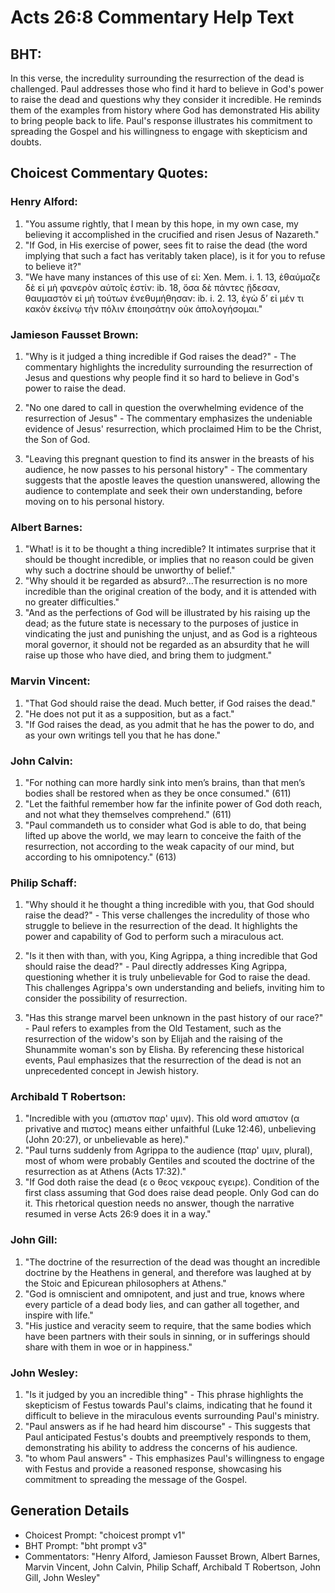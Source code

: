 # Acts 26:8 Commentary Help Text

## BHT:
In this verse, the incredulity surrounding the resurrection of the dead is challenged. Paul addresses those who find it hard to believe in God's power to raise the dead and questions why they consider it incredible. He reminds them of the examples from history where God has demonstrated His ability to bring people back to life. Paul's response illustrates his commitment to spreading the Gospel and his willingness to engage with skepticism and doubts.

## Choicest Commentary Quotes:
### Henry Alford:
1. "You assume rightly, that I mean by this hope, in my own case, my believing it accomplished in the crucified and risen Jesus of Nazareth."
2. "If God, in His exercise of power, sees fit to raise the dead (the word implying that such a fact has veritably taken place), is it for you to refuse to believe it?"
3. "We have many instances of this use of εἰ: Xen. Mem. i. 1. 13, ἐθαύμαζε δὲ εἰ μὴ φανερὸν αὐτοῖς ἐστίν: ib. 18, ὅσα δὲ πάντες ᾔδεσαν, θαυμαστὸν εἰ μὴ τούτων ἐνεθυμήθησαν: ib. i. 2. 13, ἐγὼ δʼ εἰ μέν τι κακὸν ἐκείνῳ τὴν πόλιν ἐποιησάτην οὐκ ἀπολογήσομαι."

### Jamieson Fausset Brown:
1. "Why is it judged a thing incredible if God raises the dead?" - The commentary highlights the incredulity surrounding the resurrection of Jesus and questions why people find it so hard to believe in God's power to raise the dead.

2. "No one dared to call in question the overwhelming evidence of the resurrection of Jesus" - The commentary emphasizes the undeniable evidence of Jesus' resurrection, which proclaimed Him to be the Christ, the Son of God.

3. "Leaving this pregnant question to find its answer in the breasts of his audience, he now passes to his personal history" - The commentary suggests that the apostle leaves the question unanswered, allowing the audience to contemplate and seek their own understanding, before moving on to his personal history.

### Albert Barnes:
1. "What! is it to be thought a thing incredible? It intimates surprise that it should be thought incredible, or implies that no reason could be given why such a doctrine should be unworthy of belief."
2. "Why should it be regarded as absurd?...The resurrection is no more incredible than the original creation of the body, and it is attended with no greater difficulties."
3. "And as the perfections of God will be illustrated by his raising up the dead; as the future state is necessary to the purposes of justice in vindicating the just and punishing the unjust, and as God is a righteous moral governor, it should not be regarded as an absurdity that he will raise up those who have died, and bring them to judgment."

### Marvin Vincent:
1. "That God should raise the dead. Much better, if God raises the dead." 
2. "He does not put it as a supposition, but as a fact." 
3. "If God raises the dead, as you admit that he has the power to do, and as your own writings tell you that he has done."

### John Calvin:
1. "For nothing can more hardly sink into men’s brains, than that men’s bodies shall be restored when as they be once consumed." (611)
2. "Let the faithful remember how far the infinite power of God doth reach, and not what they themselves comprehend." (611)
3. "Paul commandeth us to consider what God is able to do, that being lifted up above the world, we may learn to conceive the faith of the resurrection, not according to the weak capacity of our mind, but according to his omnipotency." (613)

### Philip Schaff:
1. "Why should it he thought a thing incredible with you, that God should raise the dead?" - This verse challenges the incredulity of those who struggle to believe in the resurrection of the dead. It highlights the power and capability of God to perform such a miraculous act.

2. "Is it then with than, with you, King Agrippa, a thing incredible that God should raise the dead?" - Paul directly addresses King Agrippa, questioning whether it is truly unbelievable for God to raise the dead. This challenges Agrippa's own understanding and beliefs, inviting him to consider the possibility of resurrection.

3. "Has this strange marvel been unknown in the past history of our race?" - Paul refers to examples from the Old Testament, such as the resurrection of the widow's son by Elijah and the raising of the Shunammite woman's son by Elisha. By referencing these historical events, Paul emphasizes that the resurrection of the dead is not an unprecedented concept in Jewish history.

### Archibald T Robertson:
1. "Incredible with you (απιστον παρ' υμιν). This old word απιστον (α privative and πιστος) means either unfaithful (Luke 12:46), unbelieving (John 20:27), or unbelievable as here)." 
2. "Paul turns suddenly from Agrippa to the audience (παρ' υμιν, plural), most of whom were probably Gentiles and scouted the doctrine of the resurrection as at Athens (Acts 17:32)." 
3. "If God doth raise the dead (ε ο θεος νεκρους εγειρε). Condition of the first class assuming that God does raise dead people. Only God can do it. This rhetorical question needs no answer, though the narrative resumed in verse Acts 26:9 does it in a way."

### John Gill:
1. "The doctrine of the resurrection of the dead was thought an incredible doctrine by the Heathens in general, and therefore was laughed at by the Stoic and Epicurean philosophers at Athens."
2. "God is omniscient and omnipotent, and just and true, knows where every particle of a dead body lies, and can gather all together, and inspire with life."
3. "His justice and veracity seem to require, that the same bodies which have been partners with their souls in sinning, or in sufferings should share with them in woe or in happiness."

### John Wesley:
1. "Is it judged by you an incredible thing" - This phrase highlights the skepticism of Festus towards Paul's claims, indicating that he found it difficult to believe in the miraculous events surrounding Paul's ministry.
2. "Paul answers as if he had heard him discourse" - This suggests that Paul anticipated Festus's doubts and preemptively responds to them, demonstrating his ability to address the concerns of his audience.
3. "to whom Paul answers" - This emphasizes Paul's willingness to engage with Festus and provide a reasoned response, showcasing his commitment to spreading the message of the Gospel.


## Generation Details
- Choicest Prompt: "choicest prompt v1"
- BHT Prompt: "bht prompt v3"
- Commentators: "Henry Alford, Jamieson Fausset Brown, Albert Barnes, Marvin Vincent, John Calvin, Philip Schaff, Archibald T Robertson, John Gill, John Wesley"
